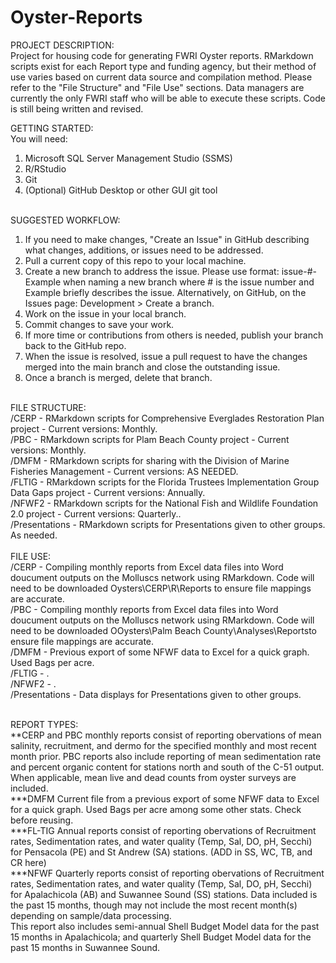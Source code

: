 # Oyster-Reports
PROJECT DESCRIPTION: <br>
Project for housing code for generating FWRI Oyster reports.  RMarkdown scripts exist for each Report type and funding agency, but their method of use varies based on current data source and compilation method. Please refer to the "File Structure" and "File Use" sections. 
Data managers are currently the only FWRI staff who will be able to execute these scripts. Code is still being written and revised.

GETTING STARTED: <br>
You will need:<br> 
1. Microsoft SQL Server Management Studio (SSMS)
2. R/RStudio
3. Git
4. (Optional) GitHub Desktop or other GUI git tool
<br>
SUGGESTED WORKFLOW:

1. If you need to make changes, "Create an Issue" in GitHub describing what changes, additions, or issues need to be addressed.
2. Pull a current copy of this repo to your local machine.
3. Create a new branch to address the issue. Please use format: issue-#-Example when naming a new branch where # is the issue number and Example briefly describes the issue. Alternatively, on GitHub, on the Issues page: Development > Create a branch.
4. Work on the issue in your local branch.
5. Commit changes to save your work.
6. If more time or contributions from others is needed, publish your branch back to the GitHub repo.
7. When the issue is resolved, issue a pull request to have the changes merged into the main branch and close the outstanding issue.
8. Once a branch is merged, delete that branch.
<br> 
FILE STRUCTURE: <br>
/CERP - RMarkdown scripts for Comprehensive Everglades Restoration Plan project - Current versions: Monthly.<br>
/PBC - RMarkdown scripts for Plam Beach County project - Current versions: Monthly.<br>
/DMFM - RMarkdown scripts for sharing with the Division of Marine Fisheries Management  - Current versions: AS NEEDED.<br>
/FLTIG - RMarkdown scripts for the Florida Trustees Implementation Group Data Gaps project  - Current versions: Annually.<br>
/NFWF2 - RMarkdown scripts for the National Fish and Wildlife Foundation 2.0 project - Current versions: Quarterly..<br>
/Presentations - RMarkdown scripts for Presentations given to other groups. As needed. <br>
<br>
FILE USE:<br>
/CERP - Compiling monthly reports from Excel data files into Word doucument outputs on the Molluscs network using RMarkdown. Code will need to be downloaded Oysters\CERP\R\Reports to ensure file mappings are accurate.<br>
/PBC - Compiling monthly reports from Excel data files into Word doucument outputs on the Molluscs network using RMarkdown. Code will need to be downloaded OOysters\Palm Beach County\Analyses\Reportsto ensure file mappings are accurate.<br>
/DMFM - Previous export of some NFWF data to Excel for a quick graph. Used Bags per acre.<br>
/FLTIG - .<br>
/NFWF2 - .<br>
/Presentations - Data displays for Presentations given to other groups. <br>
<br>

REPORT TYPES: <br>
**CERP and PBC monthly reports consist of reporting obervations of mean salinity, recruitment, and dermo for the specified monthly and most recent month prior. PBC reports also include reporting of mean sedimentation rate and percent organic content for stations north and south of the C-51 output. When applicable, mean live and dead counts from oyster surveys are included. <br>
***DMFM Current file from a previous export of some NFWF data to Excel for a quick graph. Used Bags per acre among some other stats. Check before reusing. <br>
***FL-TIG Annual reports consist of reporting obervations of Recruitment rates, Sedimentation rates, and water quality (Temp, Sal, DO, pH, Secchi) for Pensacola (PE) and St Andrew (SA) stations. (ADD in SS, WC, TB, and CR here) <br>
***NFWF Quarterly reports consist of reporting obervations of Recruitment rates, Sedimentation rates, and water quality (Temp, Sal, DO, pH, Secchi) for Apalachicola (AB) and Suwannee Sound (SS) stations. Data included is the past 15 months, though may not include the most recent month(s) depending on sample/data processing. <br>
This report also includes semi-annual Shell Budget Model data for the past 15 months in Apalachicola; and quarterly Shell Budget Model data for the past 15 months in Suwannee Sound. <br>


